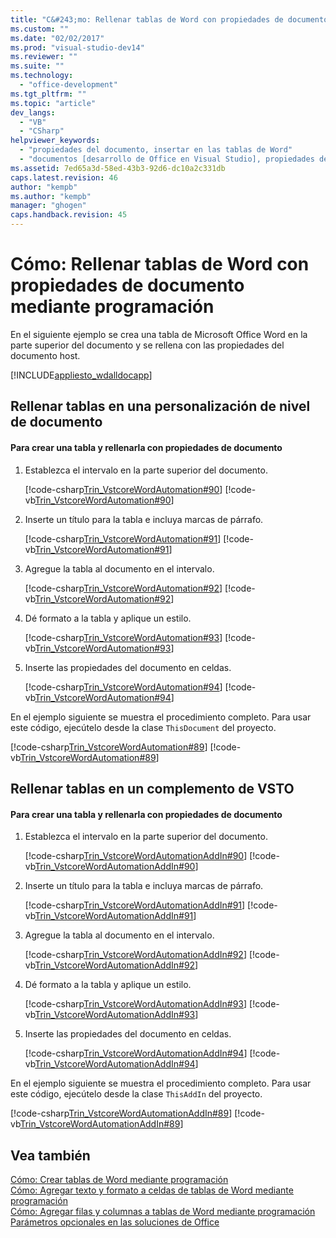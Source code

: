 ```yaml
---
title: "C&#243;mo: Rellenar tablas de Word con propiedades de documento mediante programaci&#243;n | Microsoft Docs"
ms.custom: ""
ms.date: "02/02/2017"
ms.prod: "visual-studio-dev14"
ms.reviewer: ""
ms.suite: ""
ms.technology: 
  - "office-development"
ms.tgt_pltfrm: ""
ms.topic: "article"
dev_langs: 
  - "VB"
  - "CSharp"
helpviewer_keywords: 
  - "propiedades del documento, insertar en las tablas de Word"
  - "documentos [desarrollo de Office en Visual Studio], propiedades del documento"
ms.assetid: 7ed65a3d-58ed-43b3-92d6-dc10a2c331db
caps.latest.revision: 46
author: "kempb"
ms.author: "kempb"
manager: "ghogen"
caps.handback.revision: 45
---
```

# C&#243;mo: Rellenar tablas de Word con propiedades de documento mediante programaci&#243;n
  En el siguiente ejemplo se crea una tabla de Microsoft Office Word en la parte superior del documento y se rellena con las propiedades del documento host.  
  
 [!INCLUDE[appliesto_wdalldocapp](../vsto/includes/appliesto-wdalldocapp-md.md)]  
  
## Rellenar tablas en una personalización de nivel de documento  
  
#### Para crear una tabla y rellenarla con propiedades de documento  
  
1.  Establezca el intervalo en la parte superior del documento.  
  
     [!code-csharp[Trin_VstcoreWordAutomation#90](../snippets/csharp/VS_Snippets_OfficeSP/Trin_VstcoreWordAutomation/CS/ThisDocument.cs#90)]
     [!code-vb[Trin_VstcoreWordAutomation#90](../snippets/visualbasic/VS_Snippets_OfficeSP/Trin_VstcoreWordAutomation/VB/ThisDocument.vb#90)]  
  
2.  Inserte un título para la tabla e incluya marcas de párrafo.  
  
     [!code-csharp[Trin_VstcoreWordAutomation#91](../snippets/csharp/VS_Snippets_OfficeSP/Trin_VstcoreWordAutomation/CS/ThisDocument.cs#91)]
     [!code-vb[Trin_VstcoreWordAutomation#91](../snippets/visualbasic/VS_Snippets_OfficeSP/Trin_VstcoreWordAutomation/VB/ThisDocument.vb#91)]  
  
3.  Agregue la tabla al documento en el intervalo.  
  
     [!code-csharp[Trin_VstcoreWordAutomation#92](../snippets/csharp/VS_Snippets_OfficeSP/Trin_VstcoreWordAutomation/CS/ThisDocument.cs#92)]
     [!code-vb[Trin_VstcoreWordAutomation#92](../snippets/visualbasic/VS_Snippets_OfficeSP/Trin_VstcoreWordAutomation/VB/ThisDocument.vb#92)]  
  
4.  Dé formato a la tabla y aplique un estilo.  
  
     [!code-csharp[Trin_VstcoreWordAutomation#93](../snippets/csharp/VS_Snippets_OfficeSP/Trin_VstcoreWordAutomation/CS/ThisDocument.cs#93)]
     [!code-vb[Trin_VstcoreWordAutomation#93](../snippets/visualbasic/VS_Snippets_OfficeSP/Trin_VstcoreWordAutomation/VB/ThisDocument.vb#93)]  
  
5.  Inserte las propiedades del documento en celdas.  
  
     [!code-csharp[Trin_VstcoreWordAutomation#94](../snippets/csharp/VS_Snippets_OfficeSP/Trin_VstcoreWordAutomation/CS/ThisDocument.cs#94)]
     [!code-vb[Trin_VstcoreWordAutomation#94](../snippets/visualbasic/VS_Snippets_OfficeSP/Trin_VstcoreWordAutomation/VB/ThisDocument.vb#94)]  
  
 En el ejemplo siguiente se muestra el procedimiento completo.  Para usar este código, ejecútelo desde la clase `ThisDocument` del proyecto.  
  
 [!code-csharp[Trin_VstcoreWordAutomation#89](../snippets/csharp/VS_Snippets_OfficeSP/Trin_VstcoreWordAutomation/CS/ThisDocument.cs#89)]
 [!code-vb[Trin_VstcoreWordAutomation#89](../snippets/visualbasic/VS_Snippets_OfficeSP/Trin_VstcoreWordAutomation/VB/ThisDocument.vb#89)]  
  
## Rellenar tablas en un complemento de VSTO  
  
#### Para crear una tabla y rellenarla con propiedades de documento  
  
1.  Establezca el intervalo en la parte superior del documento.  
  
     [!code-csharp[Trin_VstcoreWordAutomationAddIn#90](../snippets/csharp/VS_Snippets_OfficeSP/Trin_VstcoreWordAutomationAddIn/CS/ThisAddIn.cs#90)]
     [!code-vb[Trin_VstcoreWordAutomationAddIn#90](../snippets/visualbasic/VS_Snippets_OfficeSP/Trin_VstcoreWordAutomationAddIn/VB/ThisAddIn.vb#90)]  
  
2.  Inserte un título para la tabla e incluya marcas de párrafo.  
  
     [!code-csharp[Trin_VstcoreWordAutomationAddIn#91](../snippets/csharp/VS_Snippets_OfficeSP/Trin_VstcoreWordAutomationAddIn/CS/ThisAddIn.cs#91)]
     [!code-vb[Trin_VstcoreWordAutomationAddIn#91](../snippets/visualbasic/VS_Snippets_OfficeSP/Trin_VstcoreWordAutomationAddIn/VB/ThisAddIn.vb#91)]  
  
3.  Agregue la tabla al documento en el intervalo.  
  
     [!code-csharp[Trin_VstcoreWordAutomationAddIn#92](../snippets/csharp/VS_Snippets_OfficeSP/Trin_VstcoreWordAutomationAddIn/CS/ThisAddIn.cs#92)]
     [!code-vb[Trin_VstcoreWordAutomationAddIn#92](../snippets/visualbasic/VS_Snippets_OfficeSP/Trin_VstcoreWordAutomationAddIn/VB/ThisAddIn.vb#92)]  
  
4.  Dé formato a la tabla y aplique un estilo.  
  
     [!code-csharp[Trin_VstcoreWordAutomationAddIn#93](../snippets/csharp/VS_Snippets_OfficeSP/Trin_VstcoreWordAutomationAddIn/CS/ThisAddIn.cs#93)]
     [!code-vb[Trin_VstcoreWordAutomationAddIn#93](../snippets/visualbasic/VS_Snippets_OfficeSP/Trin_VstcoreWordAutomationAddIn/VB/ThisAddIn.vb#93)]  
  
5.  Inserte las propiedades del documento en celdas.  
  
     [!code-csharp[Trin_VstcoreWordAutomationAddIn#94](../snippets/csharp/VS_Snippets_OfficeSP/Trin_VstcoreWordAutomationAddIn/CS/ThisAddIn.cs#94)]
     [!code-vb[Trin_VstcoreWordAutomationAddIn#94](../snippets/visualbasic/VS_Snippets_OfficeSP/Trin_VstcoreWordAutomationAddIn/VB/ThisAddIn.vb#94)]  
  
 En el ejemplo siguiente se muestra el procedimiento completo.  Para usar este código, ejecútelo desde la clase `ThisAddIn` del proyecto.  
  
 [!code-csharp[Trin_VstcoreWordAutomationAddIn#89](../snippets/csharp/VS_Snippets_OfficeSP/Trin_VstcoreWordAutomationAddIn/CS/ThisAddIn.cs#89)]
 [!code-vb[Trin_VstcoreWordAutomationAddIn#89](../snippets/visualbasic/VS_Snippets_OfficeSP/Trin_VstcoreWordAutomationAddIn/VB/ThisAddIn.vb#89)]  
  
## Vea también  
 [Cómo: Crear tablas de Word mediante programación](../vsto/how-to-programmatically-create-word-tables.md)   
 [Cómo: Agregar texto y formato a celdas de tablas de Word mediante programación](../vsto/how-to-programmatically-add-text-and-formatting-to-cells-in-word-tables.md)   
 [Cómo: Agregar filas y columnas a tablas de Word mediante programación](../vsto/how-to-programmatically-add-rows-and-columns-to-word-tables.md)   
 [Parámetros opcionales en las soluciones de Office](../vsto/optional-parameters-in-office-solutions.md)  
  
  